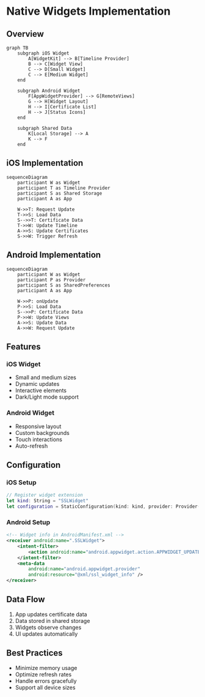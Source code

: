 # Native Widgets Implementation

## Overview

```mermaid
graph TB
    subgraph iOS Widget
        A[WidgetKit] --> B[Timeline Provider]
        B --> C[Widget View]
        C --> D[Small Widget]
        C --> E[Medium Widget]
    end

    subgraph Android Widget
        F[AppWidgetProvider] --> G[RemoteViews]
        G --> H[Widget Layout]
        H --> I[Certificate List]
        H --> J[Status Icons]
    end

    subgraph Shared Data
        K[Local Storage] --> A
        K --> F
    end
```

## iOS Implementation

```mermaid
sequenceDiagram
    participant W as Widget
    participant T as Timeline Provider
    participant S as Shared Storage
    participant A as App

    W->>T: Request Update
    T->>S: Load Data
    S-->>T: Certificate Data
    T->>W: Update Timeline
    A->>S: Update Certificates
    S->>W: Trigger Refresh
```

## Android Implementation

```mermaid
sequenceDiagram
    participant W as Widget
    participant P as Provider
    participant S as SharedPreferences
    participant A as App

    W->>P: onUpdate
    P->>S: Load Data
    S-->>P: Certificate Data
    P->>W: Update Views
    A->>S: Update Data
    A->>W: Request Update
```

## Features

### iOS Widget
- Small and medium sizes
- Dynamic updates
- Interactive elements
- Dark/Light mode support

### Android Widget
- Responsive layout
- Custom backgrounds
- Touch interactions
- Auto-refresh

## Configuration

### iOS Setup
```swift
// Register widget extension
let kind: String = "SSLWidget"
let configuration = StaticConfiguration(kind: kind, provider: Provider())
```

### Android Setup
```xml
<!-- Widget info in AndroidManifest.xml -->
<receiver android:name=".SSLWidget">
    <intent-filter>
        <action android:name="android.appwidget.action.APPWIDGET_UPDATE" />
    </intent-filter>
    <meta-data
        android:name="android.appwidget.provider"
        android:resource="@xml/ssl_widget_info" />
</receiver>
```

## Data Flow

1. App updates certificate data
2. Data stored in shared storage
3. Widgets observe changes
4. UI updates automatically

## Best Practices

- Minimize memory usage
- Optimize refresh rates
- Handle errors gracefully
- Support all device sizes
